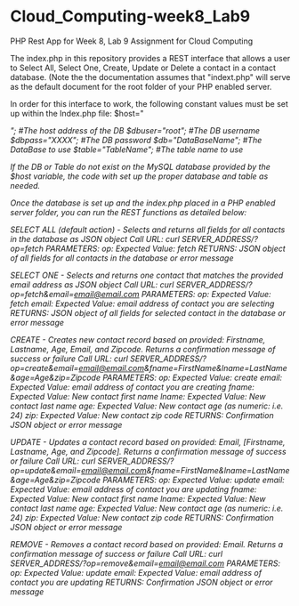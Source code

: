 # Cloud_Computing-week8_Lab9
PHP Rest App for Week 8, Lab 9 Assignment for Cloud Computing

The index.php in this repository provides a REST interface that allows a user to Select All, Select One, Create, Update or Delete a contact in a contact database. (Note the the documentation assumes that "indext.php" will serve as the default document for the root folder of your PHP enabled server.

In order for this interface to work, the following constant values must be set up within the Index.php file:
$host="<ADDRESS of DataBase>"; #The host address of the DB 
$dbuser="root"; #The DB username
$dbpass="XXXX"; #The DB password
$db="DataBaseName"; #The DataBase to use
$table="TableName"; #The table name to use

If the DB or Table do not exist on the MySQL database provided by the $host variable, the code with set up the proper database and table as needed.

Once the database is set up and the index.php placed in a PHP enabled server folder, you can run the REST functions as detailed below:

SELECT ALL (default action) - Selects and returns all fields for all contacts in the database as JSON object
Call URL: curl SERVER_ADDRESS/?op=fetch
PARAMETERS:
op: Expected Value: fetch  <REQUIRED>
RETURNS:
JSON object of all fields for all contacts in the database or error message

SELECT ONE - Selects and returns one contact that matches the provided email address as JSON object
Call URL: curl SERVER_ADDRESS/?op=fetch&email=email@email.com
PARAMETERS:
op: Expected Value: fetch <REQUIRED>
email: Expected Value: email address of contact you are selecting <REQUIRED>
RETURNS:
JSON object of all fields for selected contact in the database or error message

CREATE - Creates new contact record based on provided: Firstname, Lastname, Age, Email, and Zipcode. Returns a confirmation message of success or failure
Call URL: curl SERVER_ADDRESS/?op=create&email=email@email.com&fname=FirstName&lname=LastName&age=Age&zip=Zipcode
PARAMETERS:
op: Expected Value: create <REQUIRED>
email: Expected Value: email address of contact you are creating <REQUIRED>
fname: Expected Value: New contact first name <REQUIRED>
lname: Expected Value: New contact last name <REQUIRED>
age: Expected Value: New contact age (as numeric: i.e. 24) <REQUIRED>
zip: Expected Value: New contact zip code <REQUIRED>
RETURNS:
Confirmation JSON object or error message

UPDATE - Updates a contact record based on provided: Email, [Firstname, Lastname, Age, and Zipcode]. Returns a confirmation message of success or failure
Call URL: curl SERVER_ADDRESS/?op=update&email=email@email.com&fname=FirstName&lname=LastName&age=Age&zip=Zipcode
PARAMETERS:
op: Expected Value: update <REQUIRED>
email: Expected Value: email address of contact you are updating <REQUIRED>
fname: Expected Value: New contact first name <OPTIONAL>
lname: Expected Value: New contact last name <OPTIONAL>
age: Expected Value: New contact age (as numeric: i.e. 24) <OPTIONAL>
zip: Expected Value: New contact zip code <OPTIONAL>
RETURNS:
Confirmation JSON object or error message


REMOVE - Removes a contact record based on provided: Email. Returns a confirmation message of success or failure
Call URL: curl SERVER_ADDRESS/?op=remove&email=email@email.com
PARAMETERS:
op: Expected Value: update <REQUIRED>
email: Expected Value: email address of contact you are updating <REQUIRED>
RETURNS:
Confirmation JSON object or error message
